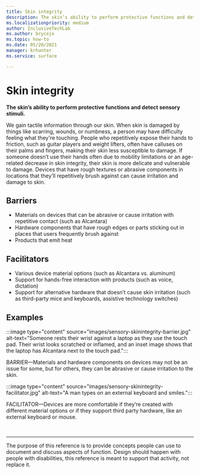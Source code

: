 ```yaml
---
title: Skin integrity
description: The skin’s ability to perform protective functions and detect sensory stimuli
ms.localizationpriority: medium
author: InclusiveTechLab
ms.author: brycejo 
ms.topic: how-to
ms.date: 05/20/2021
manager: krhunter
ms.service: surface

---
```


# Skin integrity

**The skin’s ability to perform protective functions and detect sensory stimuli.**

We gain tactile information through our skin. When skin is damaged by things like scarring, wounds, or numbness, a person may have difficulty feeling what they're touching. People who repetitively expose their hands to friction, such as guitar players and weight lifters, often have calluses on their palms and fingers, making their skin less susceptible to damage. If someone doesn’t use their hands often due to mobility limitations or an age-related decrease in skin integrity, their skin is more delicate and vulnerable to damage. Devices that have rough textures or abrasive components in locations that they’ll repetitively brush against can cause irritation and damage to skin.

## Barriers
* Materials on devices that can be abrasive or cause irritation with repetitive contact (such as Alcantara)​
* Hardware components that have rough edges or parts sticking out in places that users frequently brush against​
* Products that emit heat​

## Facilitators
* Various device material options (such as Alcantara vs. aluminum)​
* Support for hands-free interaction with products (such as voice, dictation)​
* Support for alternative hardware that doesn’t cause skin irritation (such as third-party mice and keyboards, assistive technology switches)​

## Examples

:::image type="content" source="images/sensory-skinintegrity-barrier.jpg" alt-text="Someone rests their wrist against a laptop as they use the touch pad. Their wrist looks scratched or inflamed, and an inset image shows that the laptop has Alcantara next to the touch pad.":::

BARRIER—Materials and hardware components on devices may not be an issue for some, but for others, they can be abrasive or cause irritation to the skin.  

:::image type="content" source="images/sensory-skinintegrity-facilitator.jpg" alt-text="A man types on an external keyboard and smiles.":::

FACILITATOR—Devices are more comfortable if they’re created with different material options or if they support third party hardware, like an external keyboard or mouse. 


&nbsp;

[comment]: # (Footer statement)
___
The purpose of this reference is to provide concepts people can use to document and discuss aspects of function. Design should happen with people with disabilities, this reference is meant to support that activity, not replace it. 